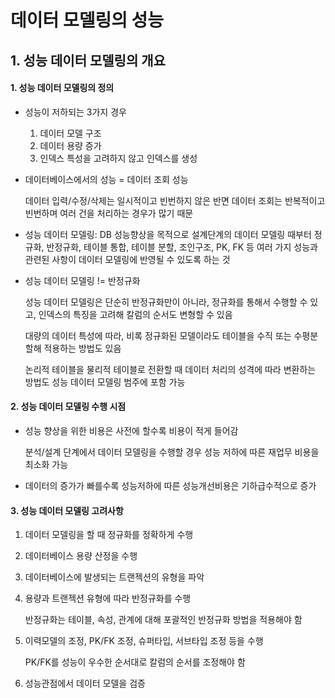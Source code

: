 # 데이터 모델링의 성능

## 1. 성능 데이터 모델링의 개요

#### 1. 성능 데이터 모델링의 정의

- 성능이 저하되는 3가지 경우
  1. 데이터 모델 구조
  2. 데이터 용량 증가
  3. 인덱스 특성을 고려하지 않고 인덱스를 생성

- 데이터베이스에서의 성능 = 데이터 조회 성능

  데이터 입력/수정/삭제는 일시적이고 빈번하지 않은 반면 데이터 조회는 반복적이고 빈번하며 여러 건을 처리하는 경우가 많기 때문

- 성능 데이터 모델링: DB 성능향상을 목적으로 설계단계의 데이터 모델링 때부터 정규화, 반정규화, 테이블 통합, 테이블 분할, 조인구조, PK, FK 등 여러 가지 성능과 관련된 사항이 데이터 모델링에 반영될 수 있도록 하는 것

- 성능 데이터 모델링 != 반정규화

  성능 데이터 모델링은 단순히 반정규화만이 아니라, 정규화를 통해서 수행할 수 있고, 인덱스의 특징을 고려해  칼럼의 순서도 변형할 수 있음

  대량의 데이터 특성에 따라, 비록 정규화된 모델이라도 테이블을 수직 또는 수평분할해 적용하는 방법도 있음

  논리적 테이블을 물리적 테이블로 전환할 때 데이터 처리의 성격에 따라 변환하는 방법도 성능 데이터 모델링 범주에 포함 가능

  

#### 2. 성능 데이터 모델링 수행 시점

- 성능 향상을 위한 비용은 사전에 할수록 비용이 적게 들어감

  분석/설계 단계에서 데이터 모델링을 수행할 경우 성능 저하에 따른 재업무 비용을 최소화 가능

- 데이터의 증가가 빠를수록 성능저하에 따른 성능개선비용은 기하급수적으로 증가



#### 3. 성능 데이터 모델링 고려사항

1. 데이터 모델링을 할 때 정규화를 정확하게 수행

2. 데이터베이스 용량 산정을 수행

3. 데이터베이스에 발생되는 트랜젝션의 유형을 파악

4. 용량과 트랜젝션 유형에 따라 반정규화를 수행

   반정규화는 테이블, 속성, 관계에 대해 포괄적인 반정규화 방법을 적용해야 함

5. 이력모델의 조정, PK/FK 조정, 슈퍼타입, 서브타입 조정 등을 수행

   PK/FK를 성능이 우수한 순서대로 칼럼의 순서를 조정해야 함

6. 성능관점에서 데이터 모델을 검증